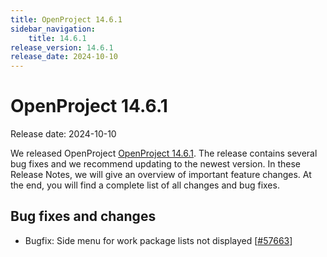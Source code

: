 ```yaml
---
title: OpenProject 14.6.1
sidebar_navigation:
    title: 14.6.1
release_version: 14.6.1
release_date: 2024-10-10
---
```


# OpenProject 14.6.1

Release date: 2024-10-10

We released OpenProject [OpenProject 14.6.1](https://community.openproject.org/versions/2130).
The release contains several bug fixes and we recommend updating to the newest version.
In these Release Notes, we will give an overview of important feature changes.
At the end, you will find a complete list of all changes and bug fixes.

<!--more-->

## Bug fixes and changes

<!-- Warning: Anything within the below lines will be automatically removed by the release script -->
<!-- BEGIN AUTOMATED SECTION -->

- Bugfix: Side menu for work package lists not displayed \[[#57663](https://community.openproject.org/wp/57663)\]

<!-- END AUTOMATED SECTION -->
<!-- Warning: Anything above this line will be automatically removed by the release script -->
